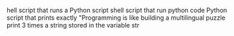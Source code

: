 hell script that runs a Python script
shell script that  run python code
Python script that prints exactly "Programming is like building a multilingual puzzle
 print 3 times a string stored in the variable str
